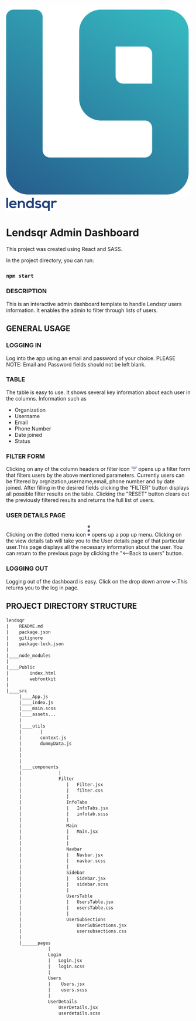 ![logo](./src/assets/Union.png) ![logo](./src/assets/lendsqr.png)

# Lendsqr Admin Dashboard

This project was created using React and SASS.


In the project directory, you can run:
### `npm start`

### DESCRIPTION
This is an interactive admin dashboard template to handle Lendsqr users information. 
It enables the admin to filter through lists of users.

## GENERAL USAGE

### LOGGING IN
Log into the app using an email and password of your choice. 
PLEASE NOTE: Email and Password fields should not be left blank.

### TABLE
The table is easy to use. It shows several key information about each user in the columns.
Information such as
- Organization
- Username
- Email
- Phone Number
- Date joined
- Status

### FILTER FORM
Clicking on any of the column headers or filter icon ![filter icon](./src/assets/arrowDown.png) opens up a filter form that filters
users by the above mentioned parameters. Currently users can be filtered by orgnization,username,email, phone number and by date joined.
After filling in the desired fields clicking the "FILTER" button displays all possible filter results on the table.
Clicking the "RESET" button clears out the previously filtered results and returns the full list of users.

### USER DETAILS PAGE
Clicking on the dotted menu icon ![menu icon](./src/assets/more.svg) opens up a pop up menu. Clicking on the view 
details tab will take you to the User details page of that particular user.This page displays all the necessary information about the user. You can return to the previous page by clicking the "<--Back to users" button.

### LOGGING OUT
Logging out of the dashboard is easy. Click on the drop down arrow ![dropDownArrow](./src/assets/SidebarTopIcons/arrow.png).This returns you to the log in page.

## PROJECT DIRECTORY STRUCTURE

```
lendsqr
|    README.md
|    package.json
|    gitignore
|    package-lock.json
|    
|____node_modules
|            
|____Public
|        index.html
|        webfontkit
|
|____src
     |____App.js
     |____index.js
     |____main.scss
     |____assets...
     |
     |____utils
     |       |
     |       context.js
     |       dummyData.js
     |         
     | 
     |
     |____components
     |              |
     |              Filter
     |                 |   Filter.jsx
     |                 |   filter.css
     |                 |
     |                 InfoTabs
     |                 |   InfoTabs.jsx
     |                 |   infotab.scss
     |                 |
     |                 Main
     |                 |   Main.jsx
     |                 |  
     |                 |
     |                 Navbar
     |                 |   Navbar.jsx
     |                 |   navbar.scss
     |                 |
     |                 Sidebar
     |                 |   Sidebar.jsx
     |                 |   sidebar.scss
     |                 |
     |                 UsersTable
     |                 |   UsersTable.jsx
     |                 |   usersTable.css
     |                 |
     |                 UserSubSections
     |                     UserSubSections.jsx
     |                     usersubsections.css
     |                 
     |______pages
                |
                Login
                |   Login.jsx
                |   login.scss
                |
                Users
                |    Users.jsx
                |    users.scss
                |
                UserDetails
                    UserDetails.jsx
                    userdetails.scss
                
                  
